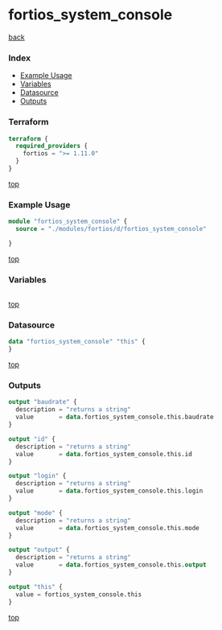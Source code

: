 # fortios_system_console

[back](../fortios.md)

### Index

- [Example Usage](#example-usage)
- [Variables](#variables)
- [Datasource](#datasource)
- [Outputs](#outputs)

### Terraform

```terraform
terraform {
  required_providers {
    fortios = ">= 1.11.0"
  }
}
```

[top](#index)

### Example Usage

```terraform
module "fortios_system_console" {
  source = "./modules/fortios/d/fortios_system_console"

}
```

[top](#index)

### Variables

```terraform
```

[top](#index)

### Datasource

```terraform
data "fortios_system_console" "this" {
}
```

[top](#index)

### Outputs

```terraform
output "baudrate" {
  description = "returns a string"
  value       = data.fortios_system_console.this.baudrate
}

output "id" {
  description = "returns a string"
  value       = data.fortios_system_console.this.id
}

output "login" {
  description = "returns a string"
  value       = data.fortios_system_console.this.login
}

output "mode" {
  description = "returns a string"
  value       = data.fortios_system_console.this.mode
}

output "output" {
  description = "returns a string"
  value       = data.fortios_system_console.this.output
}

output "this" {
  value = fortios_system_console.this
}
```

[top](#index)